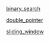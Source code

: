 
<a href="binary_search/readme.md">binary_search</a>

<a href="double_pointer/readme.md">double_pointer</a>

<a href="sliding_window/readme.md">sliding_window</a>

